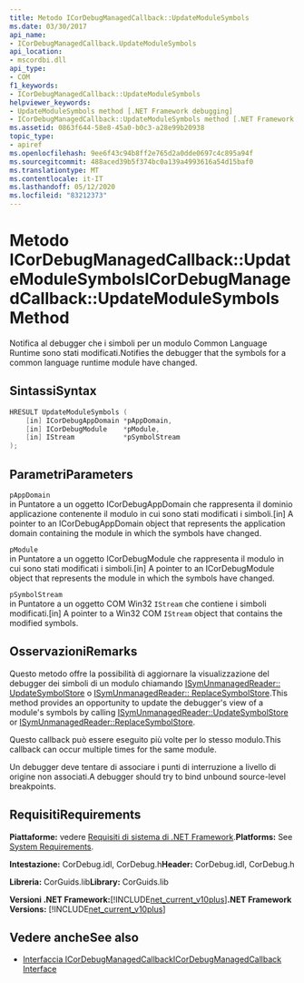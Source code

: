 ```yaml
---
title: Metodo ICorDebugManagedCallback::UpdateModuleSymbols
ms.date: 03/30/2017
api_name:
- ICorDebugManagedCallback.UpdateModuleSymbols
api_location:
- mscordbi.dll
api_type:
- COM
f1_keywords:
- ICorDebugManagedCallback::UpdateModuleSymbols
helpviewer_keywords:
- UpdateModuleSymbols method [.NET Framework debugging]
- ICorDebugManagedCallback::UpdateModuleSymbols method [.NET Framework debugging]
ms.assetid: 0863f644-58e8-45a0-b0c3-a28e99b20938
topic_type:
- apiref
ms.openlocfilehash: 9ee6f43c94b8ff2e765d2a0dde0697c4c895a94f
ms.sourcegitcommit: 488aced39b5f374bc0a139a4993616a54d15baf0
ms.translationtype: MT
ms.contentlocale: it-IT
ms.lasthandoff: 05/12/2020
ms.locfileid: "83212373"
---
```

# <a name="icordebugmanagedcallbackupdatemodulesymbols-method"></a><span data-ttu-id="78c37-102">Metodo ICorDebugManagedCallback::UpdateModuleSymbols</span><span class="sxs-lookup"><span data-stu-id="78c37-102">ICorDebugManagedCallback::UpdateModuleSymbols Method</span></span>
<span data-ttu-id="78c37-103">Notifica al debugger che i simboli per un modulo Common Language Runtime sono stati modificati.</span><span class="sxs-lookup"><span data-stu-id="78c37-103">Notifies the debugger that the symbols for a common language runtime module have changed.</span></span>  
  
## <a name="syntax"></a><span data-ttu-id="78c37-104">Sintassi</span><span class="sxs-lookup"><span data-stu-id="78c37-104">Syntax</span></span>  
  
```cpp  
HRESULT UpdateModuleSymbols (  
    [in] ICorDebugAppDomain *pAppDomain,  
    [in] ICorDebugModule    *pModule,  
    [in] IStream            *pSymbolStream  
);  
```  
  
## <a name="parameters"></a><span data-ttu-id="78c37-105">Parametri</span><span class="sxs-lookup"><span data-stu-id="78c37-105">Parameters</span></span>  
 `pAppDomain`  
 <span data-ttu-id="78c37-106">in Puntatore a un oggetto ICorDebugAppDomain che rappresenta il dominio applicazione contenente il modulo in cui sono stati modificati i simboli.</span><span class="sxs-lookup"><span data-stu-id="78c37-106">[in] A pointer to an ICorDebugAppDomain object that represents the application domain containing the module in which the symbols have changed.</span></span>  
  
 `pModule`  
 <span data-ttu-id="78c37-107">in Puntatore a un oggetto ICorDebugModule che rappresenta il modulo in cui sono stati modificati i simboli.</span><span class="sxs-lookup"><span data-stu-id="78c37-107">[in] A pointer to an ICorDebugModule object that represents the module in which the symbols have changed.</span></span>  
  
 `pSymbolStream`  
 <span data-ttu-id="78c37-108">in Puntatore a un oggetto COM Win32 `IStream` che contiene i simboli modificati.</span><span class="sxs-lookup"><span data-stu-id="78c37-108">[in] A pointer to a Win32 COM `IStream` object that contains the modified symbols.</span></span>  
  
## <a name="remarks"></a><span data-ttu-id="78c37-109">Osservazioni</span><span class="sxs-lookup"><span data-stu-id="78c37-109">Remarks</span></span>  
 <span data-ttu-id="78c37-110">Questo metodo offre la possibilità di aggiornare la visualizzazione del debugger dei simboli di un modulo chiamando [ISymUnmanagedReader:: UpdateSymbolStore](../../../../docs/framework/unmanaged-api/diagnostics/isymunmanagedreader-updatesymbolstore-method.md) o [ISymUnmanagedReader:: ReplaceSymbolStore](../diagnostics/isymunmanagedreader-replacesymbolstore-method.md).</span><span class="sxs-lookup"><span data-stu-id="78c37-110">This method provides an opportunity to update the debugger's view of a module's symbols by calling [ISymUnmanagedReader::UpdateSymbolStore](../../../../docs/framework/unmanaged-api/diagnostics/isymunmanagedreader-updatesymbolstore-method.md) or [ISymUnmanagedReader::ReplaceSymbolStore](../diagnostics/isymunmanagedreader-replacesymbolstore-method.md).</span></span>  
  
 <span data-ttu-id="78c37-111">Questo callback può essere eseguito più volte per lo stesso modulo.</span><span class="sxs-lookup"><span data-stu-id="78c37-111">This callback can occur multiple times for the same module.</span></span>  
  
 <span data-ttu-id="78c37-112">Un debugger deve tentare di associare i punti di interruzione a livello di origine non associati.</span><span class="sxs-lookup"><span data-stu-id="78c37-112">A debugger should try to bind unbound source-level breakpoints.</span></span>  
  
## <a name="requirements"></a><span data-ttu-id="78c37-113">Requisiti</span><span class="sxs-lookup"><span data-stu-id="78c37-113">Requirements</span></span>  
 <span data-ttu-id="78c37-114">**Piattaforme:** vedere [Requisiti di sistema di .NET Framework](../../get-started/system-requirements.md).</span><span class="sxs-lookup"><span data-stu-id="78c37-114">**Platforms:** See [System Requirements](../../get-started/system-requirements.md).</span></span>  
  
 <span data-ttu-id="78c37-115">**Intestazione:** CorDebug.idl, CorDebug.h</span><span class="sxs-lookup"><span data-stu-id="78c37-115">**Header:** CorDebug.idl, CorDebug.h</span></span>  
  
 <span data-ttu-id="78c37-116">**Libreria:** CorGuids.lib</span><span class="sxs-lookup"><span data-stu-id="78c37-116">**Library:** CorGuids.lib</span></span>  
  
 <span data-ttu-id="78c37-117">**Versioni .NET Framework:**[!INCLUDE[net_current_v10plus](../../../../includes/net-current-v10plus-md.md)]</span><span class="sxs-lookup"><span data-stu-id="78c37-117">**.NET Framework Versions:** [!INCLUDE[net_current_v10plus](../../../../includes/net-current-v10plus-md.md)]</span></span>  
  
## <a name="see-also"></a><span data-ttu-id="78c37-118">Vedere anche</span><span class="sxs-lookup"><span data-stu-id="78c37-118">See also</span></span>

- [<span data-ttu-id="78c37-119">Interfaccia ICorDebugManagedCallback</span><span class="sxs-lookup"><span data-stu-id="78c37-119">ICorDebugManagedCallback Interface</span></span>](icordebugmanagedcallback-interface.md)
